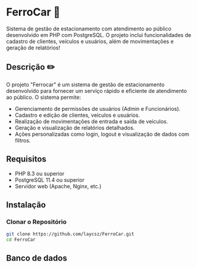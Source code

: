 

# FerroCar 🚗

 Sistema de gestão de estacionamento com atendimento ao público desenvolvido em PHP com PostgreSQL. O projeto inclui funcionalidades de cadastro de clientes, veículos e usuários, além de movimentações e geração de relatórios!

## Descrição ✏️

O projeto "Ferrocar" é um sistema de gestão de estacionamento desenvolvido para fornecer um serviço rápido e eficiente de atendimento ao público. O sistema permite:

- Gerenciamento de permissões de usuários (Admin e Funcionários).
- Cadastro e edição de clientes, veículos e usuários.
- Realização de movimentações de entrada e saída de veículos.
- Geração e visualização de relatórios detalhados.
- Ações personalizadas como login, logout e visualização de dados com filtros.

## Requisitos

- PHP 8.3 ou superior
- PostgreSQL 11.4 ou superior
- Servidor web (Apache, Nginx, etc.)

## Instalação

### Clonar o Repositório

```bash
git clone https://github.com/laycsz/FerroCar.git
cd FerroCar
```
## Banco de dados



